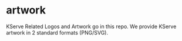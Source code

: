 # artwork
KServe Related Logos and Artwork go in this repo. We provide KServe artwork in 2 standard formats (PNG/SVG). 
